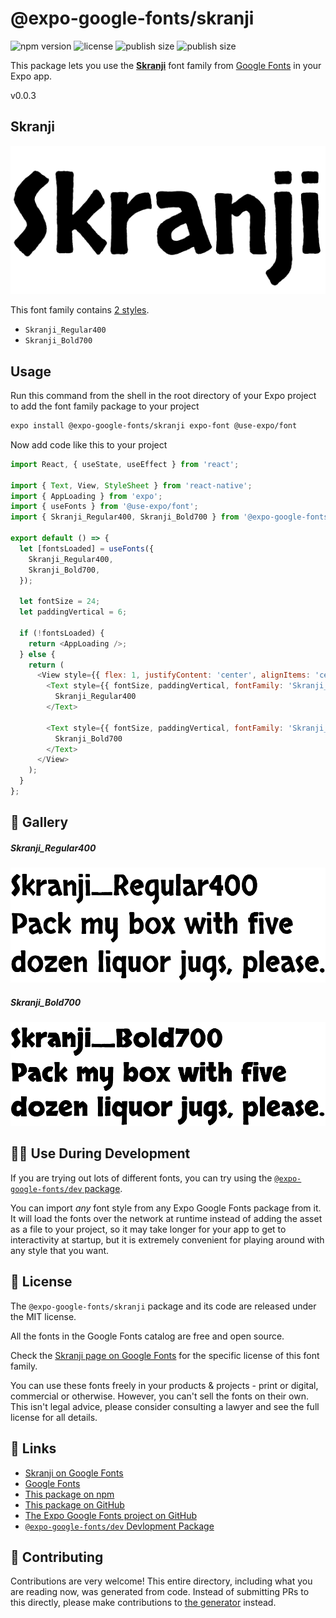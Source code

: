 # @expo-google-fonts/skranji

![npm version](https://flat.badgen.net/npm/v/@expo-google-fonts/skranji)
![license](https://flat.badgen.net/github/license/expo/google-fonts)
![publish size](https://flat.badgen.net/packagephobia/install/@expo-google-fonts/skranji)
![publish size](https://flat.badgen.net/packagephobia/publish/@expo-google-fonts/skranji)

This package lets you use the [**Skranji**](https://fonts.google.com/specimen/Skranji) font family from [Google Fonts](https://fonts.google.com/) in your Expo app.

v0.0.3

## Skranji

![Skranji](./font-family.png)

This font family contains [2 styles](#-gallery).

- `Skranji_Regular400`
- `Skranji_Bold700`

## Usage

Run this command from the shell in the root directory of your Expo project to add the font family package to your project
```sh
expo install @expo-google-fonts/skranji expo-font @use-expo/font
```

Now add code like this to your project
```js
import React, { useState, useEffect } from 'react';

import { Text, View, StyleSheet } from 'react-native';
import { AppLoading } from 'expo';
import { useFonts } from '@use-expo/font';
import { Skranji_Regular400, Skranji_Bold700 } from '@expo-google-fonts/skranji';

export default () => {
  let [fontsLoaded] = useFonts({
    Skranji_Regular400,
    Skranji_Bold700,
  });

  let fontSize = 24;
  let paddingVertical = 6;

  if (!fontsLoaded) {
    return <AppLoading />;
  } else {
    return (
      <View style={{ flex: 1, justifyContent: 'center', alignItems: 'center' }}>
        <Text style={{ fontSize, paddingVertical, fontFamily: 'Skranji_Regular400' }}>
          Skranji_Regular400
        </Text>

        <Text style={{ fontSize, paddingVertical, fontFamily: 'Skranji_Bold700' }}>
          Skranji_Bold700
        </Text>
      </View>
    );
  }
};

```

## 🔡 Gallery

##### Skranji_Regular400
![Skranji_Regular400](./9ee2c9312ee6ae5db2fdf49b0a797da03bd5ae1df447d051b081612b3db1d2fd.ttf.png)

##### Skranji_Bold700
![Skranji_Bold700](./7dd8ded95fc8d9be6c80296a989eb3057929d548770081d17653c90dc11d8248.ttf.png)


## 👩‍💻 Use During Development

If you are trying out lots of different fonts, you can try using the [`@expo-google-fonts/dev` package](https://github.com/expo/google-fonts/tree/master/font-packages/dev#readme).

You can import *any* font style from any Expo Google Fonts package from it. It will load the fonts
over the network at runtime instead of adding the asset as a file to your project, so it may take longer
for your app to get to interactivity at startup, but it is extremely convenient
for playing around with any style that you want.

## 📖 License

The `@expo-google-fonts/skranji` package and its code are released under the MIT license.

All the fonts in the Google Fonts catalog are free and open source.

Check the [Skranji page on Google Fonts](https://fonts.google.com/specimen/Skranji) for the specific license of this font family.

You can use these fonts freely in your products & projects - print or digital, commercial or otherwise. However, you can't sell the fonts on their own. This isn't legal advice, please consider consulting a lawyer and see the full license for all details.

## 🔗 Links

- [Skranji on Google Fonts](https://fonts.google.com/specimen/Skranji)
- [Google Fonts](https://fonts.google.com/)
- [This package on npm](https://www.npmjs.com/package/@expo-google-fonts/skranji)
- [This package on GitHub](https://github.com/expo/google-fonts/tree/master/font-packages/skranji)
- [The Expo Google Fonts project on GitHub](https://github.com/expo/google-fonts)
- [`@expo-google-fonts/dev` Devlopment Package](https://github.com/expo/google-fonts/tree/master/font-packages/dev)


## 🤝 Contributing

Contributions are very welcome! This entire directory, including what you are reading now, was generated from code. Instead of submitting PRs to this directly, please make contributions to [the generator](https://github.com/expo/google-fonts/tree/master/packages/generator) instead.
